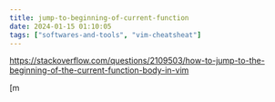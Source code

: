 ```yaml
---
title: jump-to-beginning-of-current-function
date: 2024-01-15 01:10:05
tags: ["softwares-and-tools", "vim-cheatsheat"]
---
```

https://stackoverflow.com/questions/2109503/how-to-jump-to-the-beginning-of-the-current-function-body-in-vim

[m

